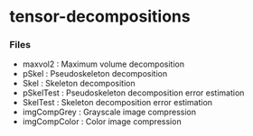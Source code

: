 # tensor-decompositions
### Files
- maxvol2 : Maximum volume decomposition
- pSkel : Pseudoskeleton decomposition
- Skel : Skeleton decomposition
- pSkelTest : Pseudoskeleton decomposition error estimation
- SkelTest : Skeleton decomposition error estimation
- imgCompGrey : Grayscale image compression
- imgCompColor : Color image compression
